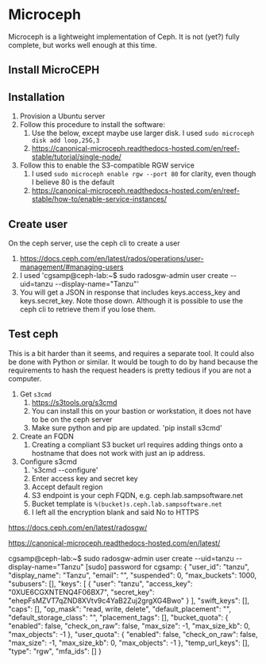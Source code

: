 # Microceph

Microceph is a lightweight implementation of Ceph. It is not (yet?) fully complete, but works well enough at this time.

## Install MicroCEPH


## Installation

1. Provision a Ubuntu server
1. Follow this procedure to install the software:
    1. Use the below, except maybe use larger disk. I used `sudo microceph disk add loop,25G,3`
    1. https://canonical-microceph.readthedocs-hosted.com/en/reef-stable/tutorial/single-node/
1. Follow this to enable the S3-compatible RGW service
    1. I used `sudo microceph enable rgw --port 80` for clarity, even though I believe 80 is the default
    1. https://canonical-microceph.readthedocs-hosted.com/en/reef-stable/how-to/enable-service-instances/

## Create user

On the ceph server, use the ceph cli to create a user
1. https://docs.ceph.com/en/latest/rados/operations/user-management/#managing-users
1. I used 'cgsamp@ceph-lab:~$ sudo radosgw-admin user create --uid=tanzu --display-name="Tanzu"'
1. You will get a JSON in response that includes keys.access_key and keys.secret_key. Note those down. Although it is possible to use the ceph cli to retrieve them if you lose them.

## Test ceph

This is a bit harder than it seems, and requires a separate tool. It could also be done with Python or similar. It would be tough to do by hand because the requirements to hash the request headers is pretty tedious if you are not a computer.

1. Get `s3cmd`
    1. https://s3tools.org/s3cmd
    1. You can install this on your bastion or workstation, it does not have to be on the ceph server
    1. Make sure python and pip are updated. 'pip install s3cmd'
1. Create an FQDN
    1. Creating a compliant S3 bucket url requires adding things onto a hostname that does not work with just an ip address.
1. Configure s3cmd
    1. 's3cmd --configure'
    1. Enter access key and secret key
    1. Accept default region
    1. S3 endpoint is your ceph FQDN, e.g. ceph.lab.sampsoftware.net
    1. Bucket template is `%(bucket)s.ceph.lab.sampsoftware.net`
    1. I left all the encryption blank and said No to HTTPS
    







https://docs.ceph.com/en/latest/radosgw/

https://canonical-microceph.readthedocs-hosted.com/en/latest/

cgsamp@ceph-lab:~$ sudo radosgw-admin user create --uid=tanzu --display-name="Tanzu"
[sudo] password for cgsamp: 
{
    "user_id": "tanzu",
    "display_name": "Tanzu",
    "email": "",
    "suspended": 0,
    "max_buckets": 1000,
    "subusers": [],
    "keys": [
        {
            "user": "tanzu",
            "access_key": "0XUE6CGXNTENQ4F06BX7",
            "secret_key": "ehepFsMZVT7qZND8XVtv9c4YaB2Zuj2grgXG4Bwo"
        }
    ],
    "swift_keys": [],
    "caps": [],
    "op_mask": "read, write, delete",
    "default_placement": "",
    "default_storage_class": "",
    "placement_tags": [],
    "bucket_quota": {
        "enabled": false,
        "check_on_raw": false,
        "max_size": -1,
        "max_size_kb": 0,
        "max_objects": -1
    },
    "user_quota": {
        "enabled": false,
        "check_on_raw": false,
        "max_size": -1,
        "max_size_kb": 0,
        "max_objects": -1
    },
    "temp_url_keys": [],
    "type": "rgw",
    "mfa_ids": []
}
